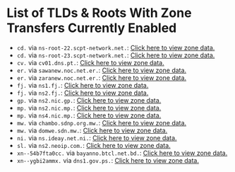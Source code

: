 # List of TLDs & Roots With Zone Transfers Currently Enabled

* `cd.` via `ns-root-22.scpt-network.net.`: [Click here to view zone data.](archives/cd/cd.zone)
* `cd.` via `ns-root-23.scpt-network.net.`: [Click here to view zone data.](archives/cd/cd.zone)
* `cv.` via `cv01.dns.pt.`: [Click here to view zone data.](archives/cv/cv.zone)
* `er.` via `sawanew.noc.net.er.`: [Click here to view zone data.](archives/er/er.zone)
* `er.` via `zaranew.noc.net.er.`: [Click here to view zone data.](archives/er/er.zone)
* `fj.` via `ns1.fj.`: [Click here to view zone data.](archives/fj/fj.zone)
* `fj.` via `ns2.fj.`: [Click here to view zone data.](archives/fj/fj.zone)
* `gp.` via `ns2.nic.gp.`: [Click here to view zone data.](archives/gp/gp.zone)
* `mp.` via `ns2.nic.mp.`: [Click here to view zone data.](archives/mp/mp.zone)
* `mp.` via `ns4.nic.mp.`: [Click here to view zone data.](archives/mp/mp.zone)
* `mw.` via `chambo.sdnp.org.mw.`: [Click here to view zone data.](archives/mw/mw.zone)
* `mw.` via `domwe.sdn.mw.`: [Click here to view zone data.](archives/mw/mw.zone)
* `ni.` via `ns.ideay.net.ni.`: [Click here to view zone data.](archives/ni/ni.zone)
* `sl.` via `ns2.neoip.com.`: [Click here to view zone data.](archives/sl/sl.zone)
* `xn--54b7fta0cc.` via `bayanno.btcl.net.bd.`: [Click here to view zone data.](archives/xn--54b7fta0cc/xn--54b7fta0cc.zone)
* `xn--ygbi2ammx.` via `dns1.gov.ps.`: [Click here to view zone data.](archives/xn--ygbi2ammx/xn--ygbi2ammx.zone)
